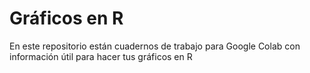 #  Gráficos en R

En este repositorio están cuadernos de trabajo para Google Colab con información útil para hacer tus gráficos en R
